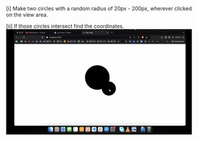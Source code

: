 [i] Make two circles with a random radius of 20px - 200px, wherever clicked on the view area. 

[ii] If those circles intersect find the coordinates.
[![Watch the video](https://github.com/Aaryan-Dev/intersecting_circles/blob/master/thuumbnail.png)](https://drive.google.com/file/d/1HV0_Mi3Q7fgI7d46vBOz50dj42RDv1PC/view?usp=sharing)